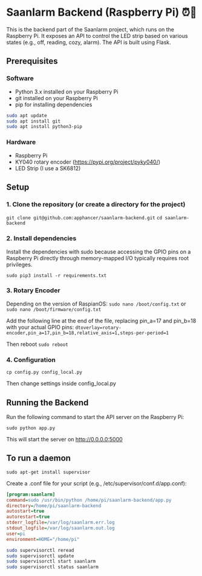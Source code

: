 # Saanlarm Backend (Raspberry Pi) ⏰🌅

This is the backend part of the Saanlarm project, which runs on the Raspberry Pi. It exposes an API to control the LED strip based on various states (e.g., off, reading, cozy, alarm). The API is built using Flask.

## Prerequisites

### Software

- Python 3.x installed on your Raspberry Pi
- git installed on your Raspberry Pi
- pip for installing dependencies

```bash
sudo apt update
sudo apt install git
sudo apt install python3-pip
```

### Hardware 

- Raspberry Pi
- KY040 rotary encoder (https://pypi.org/project/pyky040/)
- LED Strip (I use a SK6812)

## Setup

### 1. Clone the repository (or create a directory for the project)

`git clone git@github.com:apphancer/saanlarm-backend.git`
`cd saanlarm-backend`


### 2. Install dependencies

Install the dependencies with sudo because accessing the GPIO pins on a Raspberry Pi directly through memory-mapped I/O typically requires root privileges. 

`sudo pip3 install -r requirements.txt`


### 3. Rotary Encoder

Depending on the version of RaspianOS:
`sudo nano /boot/config.txt` or `sudo nano /boot/firmware/config.txt`

Add the following line at the end of the file, replacing pin_a=17 and pin_b=18 with your actual GPIO pins:
`dtoverlay=rotary-encoder,pin_a=17,pin_b=18,relative_axis=1,steps-per-period=1`

Then reboot
`sudo reboot`


### 4. Configuration

`cp config.py config_local.py`

Then change settings inside config_local.py


## Running the Backend

Run the following command to start the API server on the Raspberry Pi:

`sudo python app.py`

This will start the server on http://0.0.0.0:5000


## To run a daemon


`sudo apt-get install supervisor`

Create a .conf file for your script (e.g., /etc/supervisor/conf.d/app.conf):

```ini
[program:saanlarm]
command=sudo /usr/bin/python /home/pi/saanlarm-backend/app.py
directory=/home/pi/saanlarm-backend
autostart=true
autorestart=true
stderr_logfile=/var/log/saanlarm.err.log
stdout_logfile=/var/log/saanlarm.out.log
user=pi
environment=HOME="/home/pi"
```

```bash
sudo supervisorctl reread
sudo supervisorctl update
sudo supervisorctl start saanlarm
sudo supervisorctl status saanlarm
```
